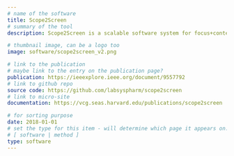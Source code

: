 ```yaml
---
# name of the software
title: Scope2Screen
# summary of the tool
description: Scope2Screen is a scalable software system for focus+context exploration and annotation of whole-slide, high-plex, tissue images. Our approach scales to analyzing 100GB images of 10^9 or more pixels per channel, containing millions of individual cells. A multidisciplinary team of visualization experts, microscopists, and pathologists identified key image exploration and annotation tasks involving finding, magnifying, quantifying, and organizing regions of interest (ROIs) in an intuitive and cohesive manner.

# thumbnail image, can be a logo too
image: software/scope2screen_v2.png

# link to the publication
# maybe link to the entry on the publication page?
publication: https://ieeexplore.ieee.org/document/9557792
# link to github repo
source code: https://github.com/labsyspharm/scope2screen
# link to micro-site
documentation: https://vcg.seas.harvard.edu/publications/scope2screen

# for sorting purpose
date: 2018-01-01
# set the type for this item - will determine which page it appears on:
# [ software | method ]
type: software
---
```

